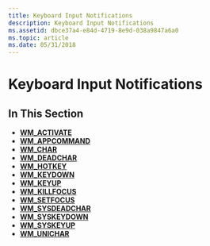 ```yaml
---
title: Keyboard Input Notifications
description: Keyboard Input Notifications
ms.assetid: dbce37a4-e84d-4719-8e9d-038a9847a6a0
ms.topic: article
ms.date: 05/31/2018
---
```


# Keyboard Input Notifications

## In This Section

-   [**WM\_ACTIVATE**](wm-activate.md)
-   [**WM\_APPCOMMAND**](wm-appcommand.md)
-   [**WM\_CHAR**](wm-char.md)
-   [**WM\_DEADCHAR**](wm-deadchar.md)
-   [**WM\_HOTKEY**](wm-hotkey.md)
-   [**WM\_KEYDOWN**](wm-keydown.md)
-   [**WM\_KEYUP**](wm-keyup.md)
-   [**WM\_KILLFOCUS**](wm-killfocus.md)
-   [**WM\_SETFOCUS**](wm-setfocus.md)
-   [**WM\_SYSDEADCHAR**](wm-sysdeadchar.md)
-   [**WM\_SYSKEYDOWN**](wm-syskeydown.md)
-   [**WM\_SYSKEYUP**](wm-syskeyup.md)
-   [**WM\_UNICHAR**](wm-unichar.md)

 

 




